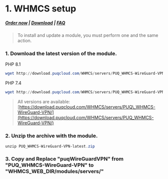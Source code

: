 # 1. WHMCS setup

#####  [Order now](https://puqcloud.com/index.php?rp=/store/whmcs-module-wireguard-vpn) | [Download](https://download.puqcloud.com/WHMCS/servers/PUQ_WHMCS-WireGuard-VPN/) | [FAQ](https://faq.puqcloud.com/)

>To install and update a module, you must perform one and the same action.

### 1. Download the latest version of the module.

PHP 8.1

```Powershell
wget http://download.puqcloud.com/WHMCS/servers/PUQ_WHMCS-WireGuard-VPN/PUQ_WHMCS-WireGuard-VPN-latest.zip
```

PHP 7.4

```Powershell
wget http://download.puqcloud.com/WHMCS/servers/PUQ_WHMCS-WireGuard-VPN/php74/PUQ_WHMCS-WireGuard-VPN-latest.zip
```

>All versions are available: [https://download.puqcloud.com/WHMCS/servers/PUQ\_WHMCS-WireGuard-VPN/](https://download.puqcloud.com/WHMCS/servers/PUQ_WHMCS-WireGuard-VPN/)

###  

### 2. Unzip the archive with the module.

```Powershell
unzip PUQ_WHMCS-WireGuard-VPN-latest.zip
```

###  

### 3. Copy and Replace "puqWireGuardVPN" from "PUQ\_WHMCS-WireGuard-VPN" to "WHMCS\_WEB\_DIR/modules/servers/"
